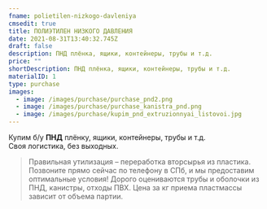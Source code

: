 ```yaml
---
fname: polietilen-nizkogo-davleniya
cmsedit: true
title: ПОЛИЭТИЛЕН НИЗКОГО ДАВЛЕНИЯ
date: 2021-08-31T13:40:32.745Z
draft: false
description: ПНД плёнка, ящики, контейнеры, трубы и т.д.
price: ""
shortDescription: ПНД плёнка, ящики, контейнеры, трубы и т.д.
materialID: 1
type: purchase
images:
  - image: /images/purchase/purchase_pnd2.png
  - image: /images/purchase/purchase_kanistra_pnd.png
  - image: /images/purchase/kupim_pnd_extruzionnyai_listovoi.jpg
---
```

Купим б/у **ПНД** плёнку, ящики, контейнеры, трубы и т.д.\
Своя логистика, без выходных.

> Правильная утилизация – переработка вторсырья из пластика. Позвоните прямо сейчас по телефону в СПб, и мы предоставим оптимальные условия!  Дорого оцениваются трубы и оболочки из ПНД, канистры, отходы ПВХ. Цена за кг приема пластмассы зависит от объема партии.